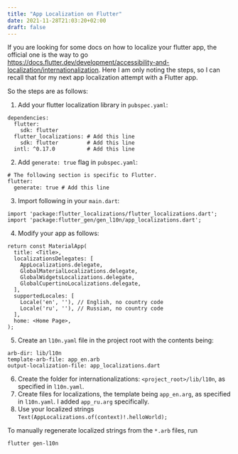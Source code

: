 ```yaml
---
title: "App Localization on Flutter"
date: 2021-11-28T21:03:20+02:00
draft: false
---
```


If you are looking for some docs on how to localize your flutter app, the official one is the way to go https://docs.flutter.dev/development/accessibility-and-localization/internationalization. Here I am only noting the steps, so I can recall that for my next app localization attempt with a Flutter app.

So the steps are as follows:

1. Add your flutter localization library in `pubspec.yaml`:
```
dependencies:
  flutter:
    sdk: flutter
  flutter_localizations: # Add this line
    sdk: flutter         # Add this line
  intl: ^0.17.0          # Add this line
```
2. Add `generate: true` flag in `pubspec.yaml`:
```
# The following section is specific to Flutter.
flutter:
  generate: true # Add this line
```
3. Import following in your `main.dart`:
```
import 'package:flutter_localizations/flutter_localizations.dart';
import 'package:flutter_gen/gen_l10n/app_localizations.dart';
```
4. Modify your app as follows:
```
return const MaterialApp(
  title: <Title>,
  localizationsDelegates: [
    AppLocalizations.delegate,
    GlobalMaterialLocalizations.delegate,
    GlobalWidgetsLocalizations.delegate,
    GlobalCupertinoLocalizations.delegate,
  ],
  supportedLocales: [
    Locale('en', ''), // English, no country code
    Locale('ru', ''), // Russian, no country code
  ],
  home: <Home Page>,
);
```
5. Create an `l10n.yaml` file in the project root with the contents being:
```
arb-dir: lib/l10n
template-arb-file: app_en.arb
output-localization-file: app_localizations.dart
```
6. Create the folder for internationalizations: `<project_root>/lib/l10n`, as specified in `l10n.yaml`.
7. Create files for localizations, the template being `app_en.arg`, as specified in `l10n.yaml`. I added `app_ru.arg` specifically.
8. Use your localized strings `Text(AppLocalizations.of(context)!.helloWorld);`

To manually regenerate localized strings from the `*.arb` files, run
```
flutter gen-l10n
```
